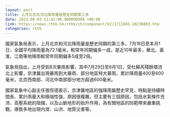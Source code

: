 ```yaml
---
layout: post
title: 上月北京及河北降雨量是歷史同期第三多
date: 2023-08-03 11:41:06.000000000 +08:00
link: https://news.rthk.hk/rthk/ch/component/k2/1711865-20230803.htm
categories: rthk
---
```


國家氣象局表示，上月北京和河北降雨量是歷史同期的第三多。7月16日至本月1日，全國平均降雨量為72.1毫米，較常年同期偏多一成，是近10年最多，華北、黃淮、江南等地降雨較常年同期偏多5成至2倍。

氣象局指出，上月受到8次暴雨影響，其中7月29日至8月1日，受杜蘇芮殘餘環流北上影響，京津冀出現暴雨到大暴雨、部分地區特大暴雨，累計降雨量400至600毫米，北京西南部、河北中南部部分地方超過600毫米。

國家氣象中心副主任張恆德表示，京津冀地區的強降雨屬歷史罕見，特點是持續時間長、累計雨量大和極端性強，原因很複雜，但主要有三個原因，包括水氣條件充沛、高壓系統的阻擋，以及山脈地形的抬升作用，為有關地區的防範帶來嚴重挑戰，導致多地出現内澇、山洪、地質災害等。
